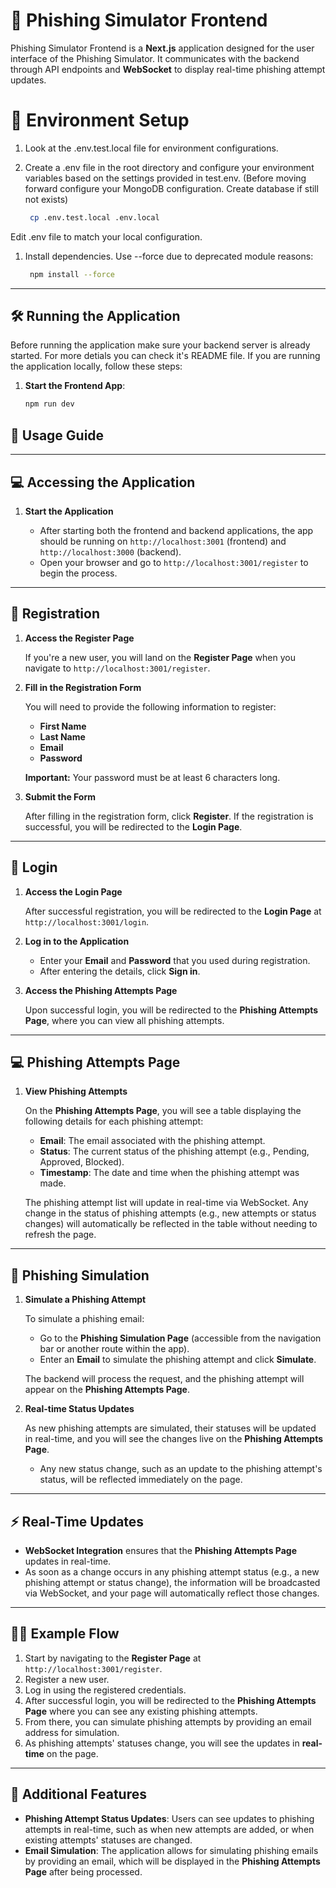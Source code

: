 # 🚀 Phishing Simulator Frontend

Phishing Simulator Frontend is a **Next.js** application designed for the user interface of the Phishing Simulator. It communicates with the backend through API endpoints and **WebSocket** to display real-time phishing attempt updates.

# 🔧 Environment Setup

1. Look at the .env.test.local file for environment configurations.

2. Create a .env file in the root directory and configure your environment variables based on the settings provided in test.env. (Before moving forward configure your MongoDB configuration. Create database if still not exists)

   ```bash
    cp .env.test.local .env.local

Edit .env file to match your local configuration.

1. Install dependencies. Use --force due to deprecated module reasons:

   ```bash
    npm install --force

---

## 🛠️ Running the Application

Before running the application make sure your backend server is already started. For more detials you can check it's README file.
If you are running the application locally, follow these steps:

1. **Start the Frontend App**:

   ```bash
   npm run dev


## 🚀  Usage Guide

---

## 💻 Accessing the Application

1. **Start the Application**


   - After starting both the frontend and backend applications, the app should be running on `http://localhost:3001` (frontend) and `http://localhost:3000` (backend).
   - Open your browser and go to `http://localhost:3001/register` to begin the process.

---

## 📝 Registration

1. **Access the Register Page**

   If you're a new user, you will land on the **Register Page** when you navigate to `http://localhost:3001/register`.

2. **Fill in the Registration Form**

   You will need to provide the following information to register:

   - **First Name**
   - **Last Name**
   - **Email**
   - **Password**

   **Important:** Your password must be at least 6 characters long.

3. **Submit the Form**

   After filling in the registration form, click **Register**. If the registration is successful, you will be redirected to the **Login Page**.

---

## 🔑 Login

1. **Access the Login Page**

   After successful registration, you will be redirected to the **Login Page** at `http://localhost:3001/login`.

2. **Log in to the Application**

   - Enter your **Email** and **Password** that you used during registration.
   - After entering the details, click **Sign in**.

3. **Access the Phishing Attempts Page**

   Upon successful login, you will be redirected to the **Phishing Attempts Page**, where you can view all phishing attempts.

---

## 💻 Phishing Attempts Page

1. **View Phishing Attempts**

   On the **Phishing Attempts Page**, you will see a table displaying the following details for each phishing attempt:

   - **Email**: The email associated with the phishing attempt.
   - **Status**: The current status of the phishing attempt (e.g., Pending, Approved, Blocked).
   - **Timestamp**: The date and time when the phishing attempt was made.

   The phishing attempt list will update in real-time via WebSocket. Any change in the status of phishing attempts (e.g., new attempts or status changes) will automatically be reflected in the table without needing to refresh the page.

---

## 📧 Phishing Simulation

1. **Simulate a Phishing Attempt**

   To simulate a phishing email:

   - Go to the **Phishing Simulation Page** (accessible from the navigation bar or another route within the app).
   - Enter an **Email** to simulate the phishing attempt and click **Simulate**.
   
   The backend will process the request, and the phishing attempt will appear on the **Phishing Attempts Page**.

2. **Real-time Status Updates**

   As new phishing attempts are simulated, their statuses will be updated in real-time, and you will see the changes live on the **Phishing Attempts Page**.

   - Any new status change, such as an update to the phishing attempt's status, will be reflected immediately on the page.

---

## ⚡ Real-Time Updates

- **WebSocket Integration** ensures that the **Phishing Attempts Page** updates in real-time.
- As soon as a change occurs in any phishing attempt status (e.g., a new phishing attempt or status change), the information will be broadcasted via WebSocket, and your page will automatically reflect those changes.

---

## 🧑‍💻 Example Flow

1. Start by navigating to the **Register Page** at `http://localhost:3001/register`.
2. Register a new user.
3. Log in using the registered credentials.
4. After successful login, you will be redirected to the **Phishing Attempts Page** where you can see any existing phishing attempts.
5. From there, you can simulate phishing attempts by providing an email address for simulation.
6. As phishing attempts' statuses change, you will see the updates in **real-time** on the page.

---

## 📡 Additional Features

- **Phishing Attempt Status Updates**: Users can see updates to phishing attempts in real-time, such as when new attempts are added, or when existing attempts' statuses are changed.
- **Email Simulation**: The application allows for simulating phishing emails by providing an email, which will be displayed in the **Phishing Attempts Page** after being processed.
  


